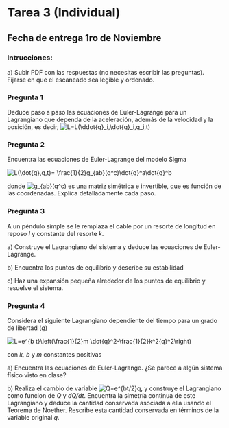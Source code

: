 # Tarea 3 (Individual)

## Fecha de entrega 1ro de Noviembre

### Intrucciones:

a) Subir PDF con las respuestas (no necesitas escribir las preguntas). Fijarse en que el escaneado sea legible y ordenado.

### Pregunta 1

Deduce paso a paso las ecuaciones de Euler-Lagrange para un Lagrangiano que dependa de la aceleración, 
además de la velocidad y la posición, es decir, 
<img src="https://latex.codecogs.com/gif.latex?L=L(\ddot{q}_i,\dot{q}_i,q_i,t)" title="L=L(\ddot{q}_i,\dot{q}_i,q_i,t)" />

### Pregunta 2

Encuentra las ecuaciones de Euler-Lagrange del modelo Sigma

<img src="https://latex.codecogs.com/gif.latex?L(\dot{q},q,t)=&space;\frac{1}{2}g_{ab}(q^c)\dot{q}^a\dot{q}^b" title="L(\dot{q},q,t)= \frac{1}{2}g_{ab}(q^c)\dot{q}^a\dot{q}^b" />

donde <img src="https://latex.codecogs.com/gif.latex?g_{ab}(q^c)" title="g_{ab}(q^c)" /> es una matriz simétrica e invertible, que es función de las coordenadas.
Explica detalladamente cada paso.

### Pregunta 3

A un péndulo simple se le remplaza el cable por un resorte de longitud en reposo *l* y constante del resorte *k*. 

a) Construye el Lagrangiano del sistema y deduce las ecuaciones de Euler-Lagrange.

b) Encuentra los puntos de equilibrio y describe su estabilidad

c) Haz una expansión pequeña alrededor de los puntos de equilibrio y resuelve el sistema.

### Pregunta 4

Considera el siguiente Lagrangiano dependiente del tiempo para un grado de libertad (*q*)

<img src="https://latex.codecogs.com/gif.latex?L=e^{b&space;t}\left(\frac{1}{2}m&space;\dot{q}^2-\frac{1}{2}k^2{q}^2\right)" title="L=e^{b t}\left(\frac{1}{2}m \dot{q}^2-\frac{1}{2}k^2{q}^2\right)" />

con *k, b* y *m* constantes positivas

a) Encuentra las ecuaciones de Euler-Lagrange. ¿Se parece a algún sistema físico visto en clase?

b) Realiza el cambio de variable <img src="https://latex.codecogs.com/gif.latex?Q=e^{bt/2}q" title="Q=e^{bt/2}q" />, 
y construye el Lagrangiano como funcion de *Q* y *dQ/dt*. 
Encuentra la simetría continua de este Lagrangiano y deduce la cantidad conservada asociada a ella usando el Teorema de Noether. 
Rescribe esta cantidad conservada en términos de la variable original *q*.

